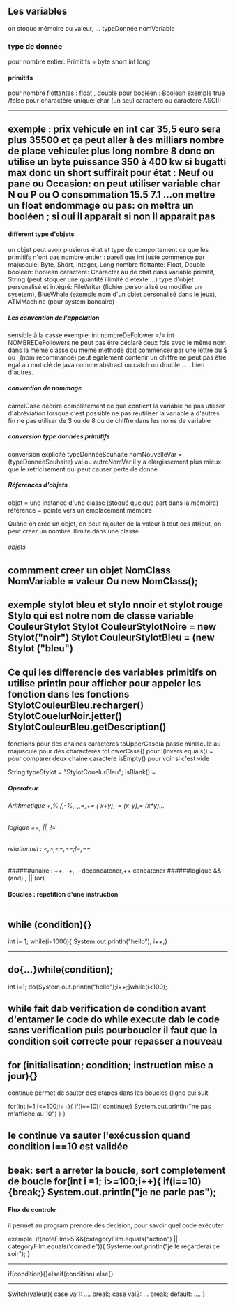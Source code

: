 
## Les variables 
on stoque mémoire ou valeur, ...
typeDonnée nomVariable

### type de donnée

pour nombre entier: Primitifs = byte short int long
#### primitifs 
pour nombre flottantes : float , double 
pour booléen : Boolean exemple true /false
pour charactère unique: char (un seul caractere ou caractere ASCII)

--------
exemple : 
prix vehicule en int car 35,5 euro sera plus 35500 et ça peut aller à des milliars
nombre de place vehicule: plus long nombre 8 donc on utilise un byte
puissance 350 à 400 kw si bugatti max donc un short suffirait 
pour état :  Neuf ou pane ou Occasion: on peut utiliser variable char  N ou P ou O
consommation 15.5 7.1 ...on mettre un float
endommage ou pas: on mettra un booléen ; si oui il apparait si non il apparait pas
--------


#### different type d'objets
un objet peut avoir plusierus état et type de comportement ce que les primitifs n'ont pas 
nombre entier : pareil que int juste commence par majuscule: Byte, Short, Integer, Long
nombre flottante: Float, Double
booleén: Boolean
caractere: Character au de chat dans variable primitif, String (peut stoquer une quantité illimité d etexte ...)
type d'objet personalisé et intégré: FileWriter (fichier personalisé ou modifier un sysetem), BlueWhale (exemple nom d'un objet  personalisé dans le jeux), ATMMachine (pour system bancaire)

##### Les convention de l'appelation
sensible à la casse exemple: int nombreDeFolower =/= int NOMBREDeFollowers
ne peut pas être déclaré deux fois avec le même nom dans la même classe ou même methode
doit commencer par une lettre ou $ ou _(nom recommandé)
peut egalement contenir un chiffre
ne peut pas être egal au mot clé de java comme abstract ou catch ou double ..... bien d'autres.

##### convention de nommage 
camelCase 
décrire complètement ce que contient la variable 
ne pas utiliser d'abréviation lorsque c'est possible 
ne pas réutiliser la variable à d'autres fin
ne pas utiliser de $ ou de 8 ou de chiffre dans les noms de variable 


##### conversion type données primitifs
conversion explicité 
typeDonnéeSouhaite nomNouvelleVar = (typeDonnéeSouhaite) val ou autreNomVar
il y a elargissement plus mieux que le retricisement qui peut causer perte de donné


##### Réferences d'objets
objet = une instance d'une classe (stoqué quelque part dans la mémoire)
référence = pointe vers un emplacement mémoire

Quand on crée un objet, on peut rajouter de la valeur à tout ces atribut, on peut creer un nombre illimité dans une classe

###### objets
commment creer un objet
NomClass NomVariable = valeur Ou new NomClass();
---------
exemple stylot bleu et stylo nnoir et stylot rouge
Stylo qui est notre nom de classe
variable CouleurStylot
Stylot CouleurStylotNoire = new Stylot("noir")
Stylot CouleurStylotBleu = (new Stylot ("bleu")
----------------
Ce qui les differencie des variables primitifs
on utilise println pour afficher
pour appeler les fonction dans les fonctions StylotCouleurBleu.recharger()
StylotCouelurNoir.jetter()
StylotCouleurBleu.getDescription()
---------------------------
fonctions pour des chaines caracteres 
toUpperCase(à passe miniscule au majuscule pour des characteres 
toLowerCase() pour l(invers 
equals() = pour comparer deux chaine caractere
isEmpty() pour voir si c'est vide

String typeStylot = "StylotCouelurBleu";
isBlank() = 

##### Operateur
###### Arithmetique +,%,/,-%,-,*,=,+= ( x+y),-= (x-y),*= (x*y)...
###### logique ==, ||, !=
###### relationnel : <,>,<=,>=;!=,==
######unaire : ++, -+, --deconcatener,++ cancatener
######logique && (and) , || (or)


#### Boucles : repetition d'une instruction 
-------------
while (condition){}
--------------
int i= 1;
while(i<1000){
System.out.println("hello");
i++;}

--------------------
do{...}while(condition);
-------------------
int i=1;
do{System.out.println("hello");i++;]while(i<100);

while fait dab verification de condition avant d'entamer le code
do while execute dab le code sans verification puis pourboucler il faut que la condition soit correcte pour repasser a nouveau 
-------------------
for (initialisation; condition; instruction mise a jour){}
-------------------
continue permet de sauter des étapes dans les boucles (ligne qui suit

for(int i=1;i<=100;i++){
   if(i==10){
          continue;}
          System.out.println("ne pas m'affiche au 10")
         }
  }
          
le continue va sauter l'exécussion quand condition i==10 est validée
--------------------------
beak: sert a arreter la boucle, sort completement de boucle
for(int i =1; i>=100;i++){
	if(i==10){break;}
	System.out.println("je ne parle pas");
--------------------------------------------------------
#### Flux de controle
il permet au program prendre des decision, pour savoir quel code exécuter


exemple: if(noteFilm>5 &&(categoryFilm.equals("action") || categoryFilm.equals('comedie")){
		Systeme.out.println("je le regarderai ce soir");
	}
	
--------------------------------------------
if(condition){}elseif(condition)
else{}


--------------------------
Switch(valeur){
	case val1:
		....
		break;
	case val2:
		...
		break;
	default:
		 ....
	 }



